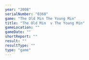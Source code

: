 ```yaml
---
year: "2008"
serialNumber: "0360" 
game: "The Old Min The Young Min"
title: "The Old Min  v The Young Min"
gameLocation: ""
gameDate: ""
shortReport: ""
result: ""
resultType: ""
type: "game"
---
```

